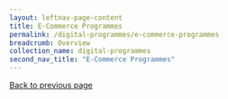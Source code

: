 ```yaml
---
layout: leftnav-page-content
title: E-Commerce Programmes
permalink: /digital-programmes/e-commerce-programmes
breadcrumb: Overview
collection_name: digital-programmes
second_nav_title: "E-Commerce Programmes"
---
```

<a href="#" onclick="history.go(-1)">Back to previous page</a>
